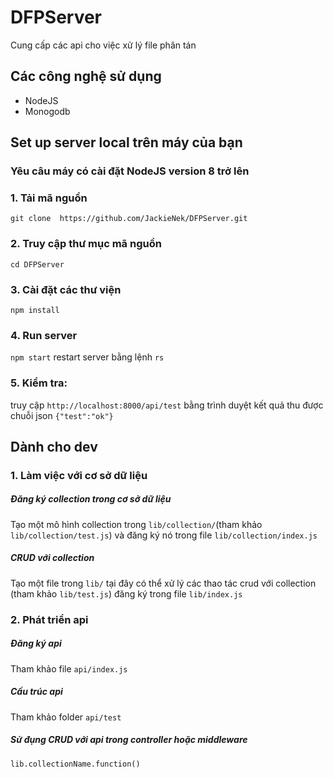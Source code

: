 # DFPServer
Cung cấp các api cho việc xử lý file phân tán

## Các công nghệ sử dụng
- NodeJS
- Monogodb

## Set up server local trên máy của bạn
### Yêu câu máy có cài đặt NodeJS version 8 trở lên
### 1. Tải mã nguồn
  `git clone  https://github.com/JackieNek/DFPServer.git`
### 2. Truy cập thư mục mã nguồn
  `cd DFPServer`
### 3. Cài đặt các thư viện
  `npm install`
### 4. Run server
  `npm start`
  restart server bằng lệnh `rs`
### 5. Kiểm tra:
  truy cập `http://localhost:8000/api/test` bằng trình duyệt kết quả thu được chuỗi json `{"test":"ok"}`

## Dành cho dev
### 1. Làm việc với cơ sở dữ liệu
##### Đăng ký collection trong cơ sở dữ liệu
  Tạo một mô hình collection trong `lib/collection/`(tham khảo `lib/collection/test.js`) và đăng ký nó trong file `lib/collection/index.js`
##### CRUD với collection
  Tạo một file trong `lib/` tại đây có thể xử lý các thao tác crud với collection (tham khảo `lib/test.js`) đăng ký trong file `lib/index.js`
### 2. Phát triển api
##### Đăng ký api
  Tham khảo file `api/index.js`
##### Cấu trúc api
  Tham khảo folder `api/test`
##### Sử đụng CRUD với api trong controller hoặc middleware
  `lib.collectionName.function()`